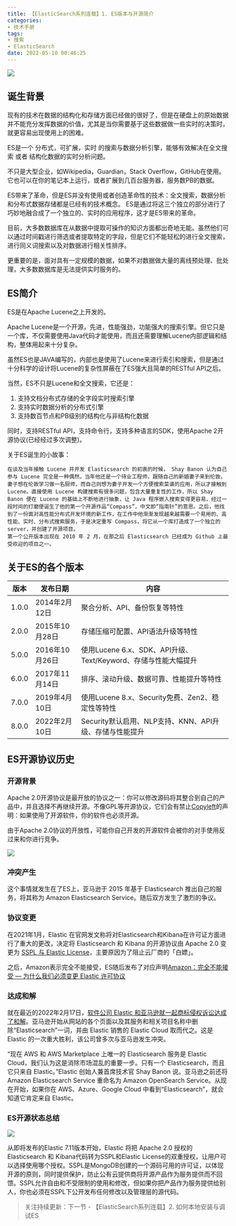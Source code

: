 ```yaml
---
title: 【ElasticSearch系列连载】1. ES版本与开源简介
categories:
- 技术手册
tags:
- 搜索
- ElasticSearch
date: 2022-05-10 00:46:25
---
```


![](https://nginx.mostintelligentape.com/blogimg/202205/es/es_logo.jpg)

## 诞生背景

现有的技术在数据的结构化和存储方面已经做的很好了，但是在硬盘上的原始数据并不能充分发挥数据的价值，尤其是当你需要基于这些数据做一些实时的决策时，就更容易出现使用上的困难。

ES是一个 分布式，可扩展，实时 的搜索与数据分析引擎，能够有效解决在全文搜索 或者 结构化数据的实时分析问题。

不只是大型企业，如Wikipedia，Guardian，Stack Overflow，GitHub在使用。它也可以在你的笔记本上运行，或者扩展到几百台服务器，服务数PB的数据。

ES带来了革命，但是ES并没有使用或者创造革命性的技术：全文搜索，数据分析和分布式数据存储都是已经有的技术概念。
ES是通过将这三个独立的部分进行了巧妙地融合成了一个独立的、实时的应用程序，这才是ES带来的革命。

目前，大多数数据库在从数据中提取可操作的知识方面都出奇地无能。虽然他们可以通过时间戳进行筛选或者提取特定的字段，但是它们不能轻松的进行全文搜索，进行同义词搜索以及对数据进行相关性排序。

更重要的是，面对具有一定规模的数据，如果不对数据做大量的离线预处理、批处理，大多数数据库是无法提供实时服务的。

## ES简介

ES是在Apache Lucene之上开发的。

Apache Lucene是一个开源，先进，性能强劲，功能强大的搜索引擎。但它只是一个库，不仅需要使用Java代码才能使用，而且还需要理解Lucene内部逻辑和结构，整体用起来十分复杂。

虽然ES也是JAVA编写的，内部也是使用了Lucene来进行索引和搜索，但是通过十分科学的设计将Lucene的复杂性屏蔽在了ES强大且简单的RESTful API之后。

当然，ES不只是Lucene和全文搜索，它还是：

1. 支持文档分布式存储的全字段实时搜索引擎
2. 支持实时数据分析的分布式引擎
3. 支持数百节点和PB级别的结构化与非结构化数据

同时，支持RESTful API，支持命令行，支持多种语言的SDK，使用Apache 2开源协议(已经经过多次调整)。

关于ES诞生的小故事：

```
在谈及当年接触 Lucene 并开发 Elasticsearch 的初衷的时候， Shay Banon 认为自己参与 Lucene 完全是一种偶然，当年他还是一个待业工程师，跟随自己的新婚妻子来到伦敦，妻子想在伦敦学习做一名厨师，而自己则想为妻子开发一个方便搜索菜谱的应用，所以才接触到 Lucene。直接使用 Lucene 构建搜索有很多问题，包含大量重复性的工作，所以 Shay Banon 便在 Lucene 的基础上不断地进行抽象，让 Java 程序嵌入搜索变得更容易，经过一段时间的打磨便诞生了他的第一个开源作品“Compass”，中文即“指南针”的意思。之后，他找到了一份面对高性能分布式开发环境的新工作，在工作中他渐渐发现越来越需要一个易用的、高性能、实时、分布式搜索服务，于是决定重写 Compass，将它从一个库打造成了一个独立的 server，并创建了开源项目。
第一个公开版本出现在 2010 年 2 月，在那之后 Elasticsearch 已经成为 Github 上最受欢迎的项目之一。
```

## 关于ES的各个版本

| 版本 | 发布日期 | 内容 |
| --- | --- | --- |
| 1.0.0 | 2014年2月12日 | 聚合分析、API、备份恢复等特性 |
| 2.0.0 | 2015年10月28日 | 存储压缩可配置、API语法升级等特性 |
| 5.0.0 | 2016年10月26日 | 使用Lucene 6.x、SDK、API升级、Text/Keyword、存储与性能大幅提升 |
| 6.0.0 | 2017年11月14日 | 排序、滚动升级、数据可靠、性能提升等特性 |
| 7.0.0 | 2019年4月10日 | 使用Lucene 8.x、Security免费、Zen2、稳定性等特性 |
| 8.0.0 | 2022年2月10日 | Security默认启用、NLP支持、KNN、API升级、存储与性能提升|

## ES开源协议历史

### 开源背景
Apache 2.0开源协议是最开放的协议之一：你可以修改源码将其整合到自己的产品中，并且选择不再继续开源。不像GPL等开源协议，它们会有禁止[Copyleft](https://zh.wikipedia.org/wiki/Copyleft)的声明：如果使用了开源软件，你的软件也必须开源。

由于Apache 2.0协议的开放性，可能你自己开发的开源软件会被你的对手使用反过来和你进行竞争。

![](https://nginx.mostintelligentape.com/blogimg/202205/es/open_source.jpg)

### 冲突产生

这个事情就发生在了ES上，亚马逊于 2015 年基于 Elasticsearch 推出自己的服务，将其称为 Amazon Elasticsearch Service。随后双方发生了激烈的争议。

### 协议变更

在2021年1月，Elastic 在官网发文称将对Elasticsearch和Kibana在许可证方面进行了重大的更改，决定将 Elasticsearch 和 Kibana 的开源协议由 Apache 2.0 变更为 [SSPL 与 Elastic License](https://www.elastic.co/cn/blog/elastic-license-v2)，主要原因为了阻止云厂商的「白嫖」。

之后，Amazon表示完全不能接受，ES随后发布了对应声明[Amazon：完全不能接受 — 为什么我们必须变更 Elastic 许可协议](https://www.elastic.co/cn/blog/why-license-change-aws)

### 达成和解

就在最近的2022年2月17日，[软件公司 Elastic 和亚马逊就一起商标侵权诉讼达成了和解](https://www.elastic.co/cn/blog/elastic-and-amazon-reach-agreement-on-trademark-infringement-lawsuit)。亚马逊开始从网站的各个页面以及其服务和相关项目名称中删除“Elasticsearch”一词，并由 Elastic 销售的 Elastic Cloud 取而代之。这是 Elastic 的一次重大胜利，该公司曾多次与亚马逊发生冲突。

“现在 AWS 和 AWS Marketplace 上唯一的 Elasticsearch 服务是 Elastic Cloud，我们认为这是消除市场混乱的重要一步。只有一个 Elasticsearch，而且它只来自 Elastic。”Elastic 创始人兼首席技术官 Shay Banon 说。亚马逊之前还将 Amazon Elasticsearch Service 重命名为 Amazon OpenSearch Service。从现在开始，如果你在 AWS、Azure、Google Cloud 中看到“Elasticsearch”，就会知道它肯定来自 Elastic。

### ES开源状态总结

![](https://nginx.mostintelligentape.com/blogimg/202205/es/es_license_update.jpg)

从即将发布的Elastic 7.11版本开始，Elastic 将把 Apache 2.0 授权的 Elasticsearch 和 Kibana代码转为SSPL和Elastic License的双重授权，让用户可以选择使用哪个授权。SSPL是MongoDB创建的一个源码可用的许可证，以体现开源的原则，同时提供保护，防止公有云提供商将开源产品作为服务提供而不回馈。SSPL允许自由和不受限制的使用和修改，但如果你把产品作为服务提供给别人，你也必须在SSPL下公开发布任何修改以及管理层的源代码。

> 关注持续更新：下一节 - 【ElasticSearch系列连载】2. 如何本地安装与调试ES